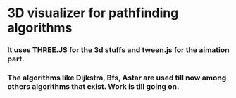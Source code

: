 # 3D visualizer for pathfinding algorithms

### It uses THREE.JS for the 3d stuffs and tween.js for the aimation part.

### The algorithms like Dijkstra, Bfs, Astar are used till now among others algorithms that exist. Work is till going on.
